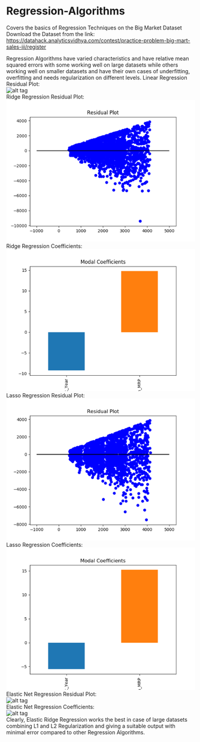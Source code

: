 # Regression-Algorithms
Covers the basics of Regression Techniques on the Big Market Dataset
Download the Dataset from the link:
https://datahack.analyticsvidhya.com/contest/practice-problem-big-mart-sales-iii/register

Regression Algorithms have varied characteristics and have relative mean squared errors with some working well on large datasets while others working well on smaller datasets and have their own cases of underfitting, overfitting and needs regularization on different levels.
Linear Regression Residual Plot:
<br/>
![alt tag](https://github.com/vgaurav3011/Regression-Algorithms/blob/master/Linear_Reg_ResPlot.png)
<br/>
Ridge Regression Residual Plot:
<br/>
![alt tag](https://github.com/vgaurav3011/Regression-Algorithms/blob/master/Ridge_Regression.png)
<br/>
Ridge Regression Coefficients:
<br/>
![alt tag](https://github.com/vgaurav3011/Regression-Algorithms/blob/master/Ridge_Regression_modal_coefficients.png)
<br/>
Lasso Regression Residual Plot:
<br/>
![alt tag](https://github.com/vgaurav3011/Regression-Algorithms/blob/master/Lasso_Regression_ResPlot.png)
<br/>
Lasso Regression Coefficients:
<br/>
![alt tag](https://github.com/vgaurav3011/Regression-Algorithms/blob/master/Lasso_Regression_Coefficient.png)
<br/>
Elastic Net Regression Residual Plot:
<br/>
![alt tag](https://github.com/vgaurav3011/Regression-Algorithms/blob/master/ElasticNet_ResPlot.png)
<br/>
Elastic Net Regression Coefficients:
<br/>
![alt tag](https://github.com/vgaurav3011/Regression-Algorithms/blob/master/Coefficients_ElasticReg.png)
<br/>
Clearly, Elastic Ridge Regression works the best in case of large datasets combining L1 and L2 Regularization and giving a suitable output with minimal error compared to other Regression Algorithms.







